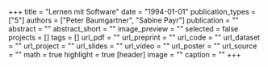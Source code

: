 +++
title = "Lernen mit Software"
date = "1994-01-01"
publication_types = ["5"]
authors = ["Peter Baumgartner", "Sabine Payr"]
publication = ""
abstract = ""
abstract_short = ""
image_preview = ""
selected = false
projects = []
tags = []
url_pdf = ""
url_preprint = ""
url_code = ""
url_dataset = ""
url_project = ""
url_slides = ""
url_video = ""
url_poster = ""
url_source = ""
math = true
highlight = true
[header]
image = ""
caption = ""
+++
